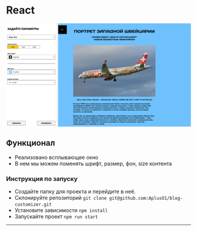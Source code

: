 # React

![alt text](image-1.png)

## Функционал

- Реализовано всплывающее окно
- В нем мы можем поменять шрифт, размер, фон, size контента

### Инструкция по запуску

- Создайте папку для проекта и перейдите в неё.
- Склонируйте репозиторий `git clone git@github.com:AplusO1/blog-customizer.git`
- Установите зависимости `npm install`
- Запускайте проект `npm run start`

---
